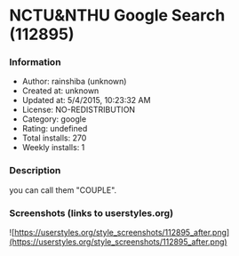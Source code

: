# NCTU&NTHU Google Search (112895)

### Information
- Author: rainshiba (unknown)
- Created at: unknown
- Updated at: 5/4/2015, 10:23:32 AM
- License: NO-REDISTRIBUTION
- Category: google
- Rating: undefined
- Total installs: 270
- Weekly installs: 1


### Description
you can call them "COUPLE".


### Screenshots (links to userstyles.org)
![https://userstyles.org/style_screenshots/112895_after.png](https://userstyles.org/style_screenshots/112895_after.png)


